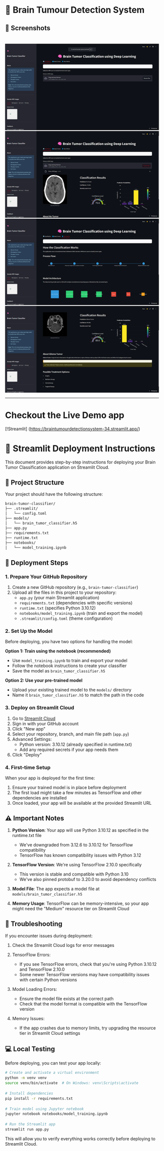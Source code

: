 # 🧠 Brain Tumour Detection System

## 📸 Screenshots
# 
<img src= "https://github.com/sahkanu34/Brain_tumour_detection_system/blob/main/screenshots/home.png?raw=true" >
<img src= "https://github.com/sahkanu34/Brain_tumour_detection_system/blob/main/screenshots/upload.png?raw=true" >
<img src= "https://github.com/sahkanu34/Brain_tumour_detection_system/blob/main/screenshots/about.png?raw=true" >
<img src= "https://github.com/sahkanu34/Brain_tumour_detection_system/blob/main/screenshots/results.png?raw=true" >

---
# Checkout the Live Demo app
[!Streamlit] (https://braintumourdetectionsystem-34.streamlit.app/)


# 🧠 Streamlit Deployment Instructions

This document provides step-by-step instructions for deploying your Brain Tumor Classification application on Streamlit Cloud.

## 📁 Project Structure

Your project should have the following structure:
```
brain-tumor-classifier/
├── .streamlit/
│   └── config.toml
├── models/
│   └── brain_tumor_classifier.h5
├── app.py
├── requirements.txt
├── runtime.txt
├── notebooks/
│   └── model_training.ipynb
```

## 🚀 Deployment Steps

### 1. Prepare Your GitHub Repository

1. Create a new GitHub repository (e.g., `brain-tumor-classifier`)
2. Upload all the files in this project to your repository:
    - `app.py` (your main Streamlit application)
    - `requirements.txt` (dependencies with specific versions)
    - `runtime.txt` (specifies Python 3.10.12)
    - `notebooks/model_training.ipynb` (train and export the model)
    - `.streamlit/config.toml` (theme configuration)

### 2. Set Up the Model

Before deploying, you have two options for handling the model:

**Option 1: Train using the notebook (recommended)**
- Use `model_training.ipynb` to train and export your model
- Follow the notebook instructions to create your classifier
- Save the model as `brain_tumor_classifier.h5`

**Option 2: Use your pre-trained model**
- Upload your existing trained model to the `models/` directory
- Name it `brain_tumor_classifier.h5` to match the path in the code

### 3. Deploy on Streamlit Cloud

1. Go to [Streamlit Cloud](https://streamlit.io/cloud)
2. Sign in with your GitHub account
3. Click "New app"
4. Select your repository, branch, and main file path (`app.py`)
5. Advanced Settings:
    - Python version: 3.10.12 (already specified in runtime.txt)
    - Add any required secrets if your app needs them
6. Click "Deploy"

### 4. First-time Setup

When your app is deployed for the first time:

1. Ensure your trained model is in place before deployment
2. The first load might take a few minutes as TensorFlow and other dependencies are installed
3. Once loaded, your app will be available at the provided Streamlit URL

## ⚠️ Important Notes

1. **Python Version**: Your app will use Python 3.10.12 as specified in the runtime.txt file
    - We've downgraded from 3.12.6 to 3.10.12 for TensorFlow compatibility
    - TensorFlow has known compatibility issues with Python 3.12

2. **TensorFlow Version**: We're using TensorFlow 2.10.0 specifically
    - This version is stable and compatible with Python 3.10
    - We've also pinned protobuf to 3.20.0 to avoid dependency conflicts

3. **Model File**: The app expects a model file at `models/brain_tumor_classifier.h5`

4. **Memory Usage**: TensorFlow can be memory-intensive, so your app might need the "Medium" resource tier on Streamlit Cloud

## 🔧 Troubleshooting

If you encounter issues during deployment:

1. Check the Streamlit Cloud logs for error messages

2. TensorFlow Errors:
    - If you see TensorFlow errors, check that you're using Python 3.10.12 and TensorFlow 2.10.0
    - Some newer TensorFlow versions may have compatibility issues with certain Python versions

3. Model Loading Errors:
    - Ensure the model file exists at the correct path
    - Check that the model format is compatible with the TensorFlow version

4. Memory Issues:
    - If the app crashes due to memory limits, try upgrading the resource tier in Streamlit Cloud settings

## 💻 Local Testing

Before deploying, you can test your app locally:

```bash
# Create and activate a virtual environment
python -m venv venv
source venv/bin/activate  # On Windows: venv\Scripts\activate

# Install dependencies
pip install -r requirements.txt

# Train model using Jupyter notebook
jupyter notebook notebooks/model_training.ipynb

# Run the Streamlit app
streamlit run app.py
```

This will allow you to verify everything works correctly before deploying to Streamlit Cloud.
